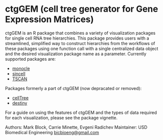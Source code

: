 # ctgGEM (cell tree generator for Gene Expression Matrices)



ctgGEM is an R package that combines a variety of visualization packages for single cell RNA tree hierarchies.  This package provides users with a streamlined, simplified way to construct hierarchies from the workflows of these packages using one function call with a single centralized data object and the desired visualization package name as a parameter. Currently supported packages are:

- [monocle](https://bioconductor.org/packages/release/bioc/html/monocle.html)
- [sincell](https://bioconductor.org/packages/release/bioc/html/sincell.html)
- [TSCAN](https://bioconductor.org/packages/release/bioc/html/TSCAN.html)

Packages formerly a part of ctgGEM (now depracated or removed):

- [cellTree](http://bioconductor.org/packages/release/bioc/html/cellTree.html)
- [destiny](https://bioconductor.org/packages/release/bioc/html/destiny.html)

For a guide on using the features of ctgGEM and the types of data required for each visualization, please see the package vignette.

Authors: Mark Block, Carrie Minette, Evgeni Radichev
Maintainer: USD Biomedical Engineering <bicbioeng@gmail.com>
